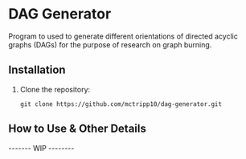 # DAG Generator
Program to used to generate different orientations of directed acyclic graphs (DAGs) for the purpose of research on graph burning.

## Installation

1. Clone the repository:
   ```
   git clone https://github.com/mctripp10/dag-generator.git
   ```

## How to Use & Other Details
------- WIP --------
